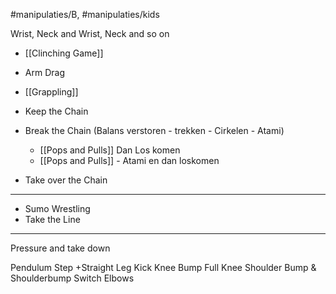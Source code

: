 

#manipulaties/B,  #manipulaties/kids

Wrist, Neck and Wrist, Neck and so on 
- [[Clinching Game]]
- Arm Drag
- [[Grappling]]

- Keep the Chain
- Break the Chain (Balans verstoren - trekken - Cirkelen - Atami)
	- [[Pops and Pulls]] Dan Los komen
	- [[Pops and Pulls]] - Atami en dan loskomen
- Take over the Chain
--- 
- Sumo Wrestling
- Take the Line
---
Pressure and take down


Pendulum Step +Straight Leg Kick
Knee Bump
Full Knee
Shoulder Bump & Shoulderbump Switch
Elbows
